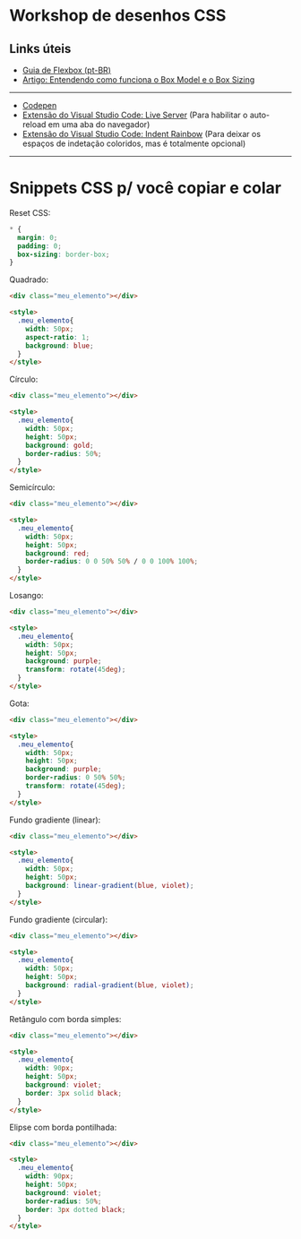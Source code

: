 # Workshop de desenhos CSS

## Links úteis

- [Guia de Flexbox (pt-BR)](https://www.alura.com.br/artigos/css-guia-do-flexbox)
- [Artigo: Entendendo como funciona o Box Model e o Box Sizing](https://www.alura.com.br/artigos/entendendo-como-funciona-box-model-e-o-box-sizing)
---
- [Codepen](https://codepen.io/)
- [Extensão do Visual Studio Code: Live Server](https://marketplace.visualstudio.com/items?itemName=ritwickdey.LiveServer) (Para habilitar o auto-reload em uma aba do navegador)
- [Extensão do Visual Studio Code: Indent Rainbow](https://marketplace.visualstudio.com/items?itemName=oderwat.indent-rainbow) (Para deixar os espaços de indetação coloridos, mas é totalmente opcional)

---

# Snippets CSS p/ você copiar e colar

Reset CSS:
``` css
* {
  margin: 0;
  padding: 0;
  box-sizing: border-box;
}
```
Quadrado:
``` html
<div class="meu_elemento"></div>

<style>
  .meu_elemento{
    width: 50px;
    aspect-ratio: 1;
    background: blue;
  }
</style>
```

Círculo:
``` html
<div class="meu_elemento"></div>

<style>
  .meu_elemento{
    width: 50px;
    height: 50px;
    background: gold;
    border-radius: 50%;
  }
</style>
```

Semicírculo:
``` html
<div class="meu_elemento"></div>

<style>
  .meu_elemento{
    width: 50px;
    height: 50px;
    background: red;
    border-radius: 0 0 50% 50% / 0 0 100% 100%;
  }
</style>
```

Losango:
``` html
<div class="meu_elemento"></div>

<style>
  .meu_elemento{
    width: 50px;
    height: 50px;
    background: purple;
    transform: rotate(45deg);
  }
</style>
```

Gota:
``` html
<div class="meu_elemento"></div>

<style>
  .meu_elemento{
    width: 50px;
    height: 50px;
    background: purple;
    border-radius: 0 50% 50%;
    transform: rotate(45deg);
  }
</style>
```

Fundo gradiente (linear):
``` html
<div class="meu_elemento"></div>

<style>
  .meu_elemento{
    width: 50px;
    height: 50px;
    background: linear-gradient(blue, violet);
  }
</style>
```

Fundo gradiente (circular):
``` html
<div class="meu_elemento"></div>

<style>
  .meu_elemento{
    width: 50px;
    height: 50px;
    background: radial-gradient(blue, violet);
  }
</style>
```

Retângulo com borda simples:
``` html
<div class="meu_elemento"></div>

<style>
  .meu_elemento{
    width: 90px;
    height: 50px;
    background: violet;
    border: 3px solid black;
  }
</style>
```

Elipse com borda pontilhada:
``` html
<div class="meu_elemento"></div>

<style>
  .meu_elemento{
    width: 90px;
    height: 50px;
    background: violet;
    border-radius: 50%;
    border: 3px dotted black;
  }
</style>
```